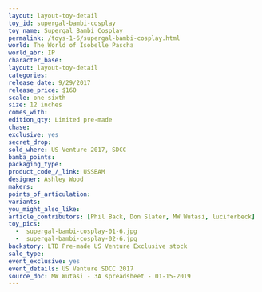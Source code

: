 ```yaml
---
layout: layout-toy-detail 
toy_id: supergal-bambi-cosplay
toy_name: Supergal Bambi Cosplay
permalink: /toys-1-6/supergal-bambi-cosplay.html
world: The World of Isobelle Pascha
world_abr: IP
character_base: 
layout: layout-toy-detail
categories: 
release_date: 9/29/2017
release_price: $160 
scale: one sixth
size: 12 inches
comes_with: 
edition_qty: Limited pre-made
chase: 
exclusive: yes
secret_drop: 
sold_where: US Venture 2017, SDCC
bamba_points: 
packaging_type: 
product_code_/_link: USSBAM
designer: Ashley Wood
makers: 
points_of_articulation: 
variants: 
you_might_also_like: 
article_contributors: [Phil Back, Don Slater, MW Wutasi, luciferbeck]
toy_pics: 
  -  supergal-bambi-cosplay-01-6.jpg
  -  supergal-bambi-cosplay-02-6.jpg
backstory: LTD Pre-made US Venture Exclusive stock
sale_type: 
event_exclusive: yes
event_details: US Venture SDCC 2017
source_doc: MW Wutasi - 3A spreadsheet - 01-15-2019
---
```

